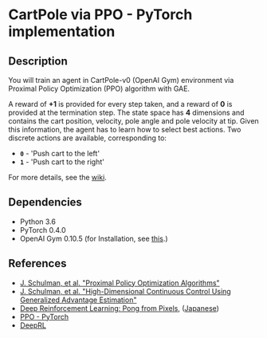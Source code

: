 [//]: # (Image References)


# CartPole via PPO - PyTorch implementation

## Description

You will train an agent in CartPole-v0 (OpenAI Gym) environment via Proximal Policy Optimization (PPO) algorithm with GAE.  

A reward of **+1** is provided for every step taken, and a reward of **0** is provided at the termination step. The state space has **4** dimensions and contains the cart position, velocity, pole angle and pole velocity at tip. 
Given this information, the agent has to learn how to select best actions. 
Two discrete actions are available, corresponding to:

- **`0`** - 'Push cart to the left'
- **`1`** - 'Push cart to the right'

For more details, see the [wiki](https://github.com/openai/gym/wiki/CartPole-v0).

## Dependencies

- Python 3.6
- PyTorch 0.4.0
- OpenAI Gym 0.10.5 (for Installation, see [this](https://github.com/openai/gym#id8).)

## References

- [J. Schulman, et al. "Proximal Policy Optimization Algorithms"][ref1]
- [J. Schulman, et al. "High-Dimensional Continuous Control Using Generalized Advantage Estimation"][ref2]
- [Deep Reinforcement Learning: Pong from Pixels][ref2], ([Japanese][ref3-1])
- [PPO - PyTorch][ref3]
- [DeepRL][ref4] 

[ref1]: https://arxiv.org/pdf/1707.06347.pdf
[ref2]: https://arxiv.org/abs/1506.02438
[ref3]: http://karpathy.github.io/2016/05/31/rl/
[ref3-1]: https://postd.cc/deep-reinforcement-learning-pong-from-pixels-1/
[ref4]: https://github.com/dai-dao/PPO-Pytorch
[ref5]: https://github.com/ShangtongZhang/DeepRL